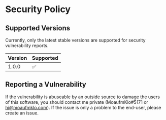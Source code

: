 # Security Policy

## Supported Versions

Currently, only the latest stable versions are supported for security vulnerability reports.

| Version | Supported          |
| ------- | ------------------ |
| 1.0.0   | :white_check_mark: |

## Reporting a Vulnerability

If the vulnerability is abuseable by an outside source to damage the users of this software, you should contact me private (MoaufmKlo#5171 or hi@moaufmklo.com). If the issue is only a problem to the end-user, please create an issue.
